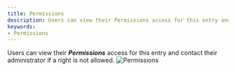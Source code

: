 ```yaml
---
title: Permissions
description: Users can view their Permissions access for this entry and contact their administrator if a right is not allowed.
keywords:
- Permissions
---
```

Users can view their ***Permissions*** access for this entry and contact their administrator if a right is not allowed. 
![Permissions](https://webdevolutions.azureedge.net/docs/en/server/ServerOp4006.png) 

